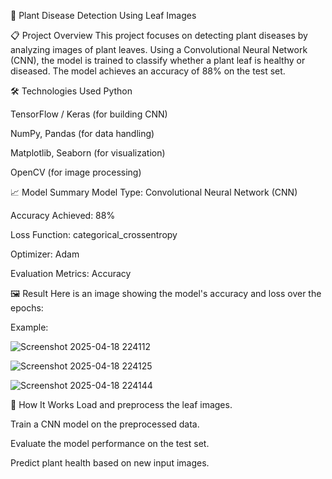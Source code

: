 🌿 Plant Disease Detection Using Leaf Images


📋 Project Overview
This project focuses on detecting plant diseases by analyzing images of plant leaves. Using a Convolutional Neural Network (CNN), the model is trained to classify whether a plant leaf is healthy or diseased.
The model achieves an accuracy of 88% on the test set.

🛠️ Technologies Used
Python

TensorFlow / Keras (for building CNN)

NumPy, Pandas (for data handling)

Matplotlib, Seaborn (for visualization)

OpenCV (for image processing)

📈 Model Summary
Model Type: Convolutional Neural Network (CNN)

Accuracy Achieved: 88%

Loss Function: categorical_crossentropy

Optimizer: Adam

Evaluation Metrics: Accuracy

🖼️ Result
Here is an image showing the model's accuracy and loss over the epochs:

Example:

![Screenshot 2025-04-18 224112](https://github.com/user-attachments/assets/5bcb02f6-f19e-42c7-a8bd-c9c606d77797)

![Screenshot 2025-04-18 224125](https://github.com/user-attachments/assets/b3e0a7b0-8587-4397-90b0-65c84b171ae5)

![Screenshot 2025-04-18 224144](https://github.com/user-attachments/assets/2b5c4651-a349-4ac3-acdc-fd682f0bbf13)



🧠 How It Works
Load and preprocess the leaf images.

Train a CNN model on the preprocessed data.

Evaluate the model performance on the test set.

Predict plant health based on new input images.
